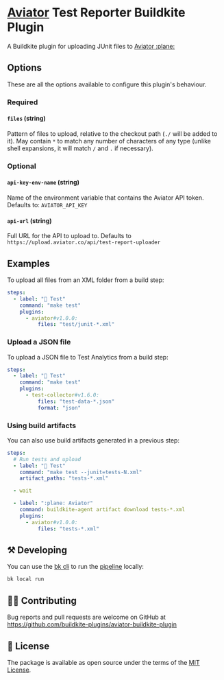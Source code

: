 # [Aviator](https://aviator.co) Test Reporter Buildkite Plugin

A Buildkite plugin for uploading JUnit files to [Aviator :plane:](https://aviator.co)

## Options

These are all the options available to configure this plugin's behaviour.

### Required

#### `files` (string)

Pattern of files to upload, relative to the checkout path (`./` will be added to it). May contain `*` to match any number of characters of any type (unlike shell expansions, it will match `/` and `.` if necessary).

### Optional

#### `api-key-env-name` (string)

Name of the environment variable that contains the Aviator API token. Defaults to: `AVIATOR_API_KEY`

#### `api-url` (string)

Full URL for the API to upload to. Defaults to `https://upload.aviator.co/api/test-report-uploader`

## Examples

To upload all files from an XML folder from a build step:

```yaml
steps:
  - label: "🔨 Test"
    command: "make test"
    plugins:
      - aviator#v1.0.0:
          files: "test/junit-*.xml"
```

### Upload a JSON file

To upload a JSON file to Test Analytics from a build step:

```yaml
steps:
  - label: "🔨 Test"
    command: "make test"
    plugins:
      - test-collector#v1.6.0:
          files: "test-data-*.json"
          format: "json"
```

### Using build artifacts

You can also use build artifacts generated in a previous step:

```yaml
steps:
  # Run tests and upload 
  - label: "🔨 Test"
    command: "make test --junit=tests-N.xml"
    artifact_paths: "tests-*.xml"

  - wait

  - label: ":plane: Aviator"
    command: buildkite-agent artifact download tests-*.xml
    plugins:
      - aviator#v1.0.0:
          files: "tests-*.xml"
```

## ⚒ Developing

You can use the [bk cli](https://github.com/buildkite/cli) to run the [pipeline](.buildkite/pipeline.yml) locally:

```bash
bk local run
```

## 👩‍💻 Contributing

Bug reports and pull requests are welcome on GitHub at https://github.com/buildkite-plugins/aviator-buildkite-plugin

## 📜 License

The package is available as open source under the terms of the [MIT License](https://opensource.org/licenses/MIT).
